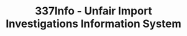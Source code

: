 ---
layout: default
bigquery: https://console.cloud.google.com/bigquery?p=patents-public-data&d=usitc_investigations&page=dataset&project=sheets-management-319211
citation: US International Trade Commission 337Info Unfair Import Investigations Information
  System
contributors: US International Trade Comission
cost: None
description: US International Trade Commission 337Info Unfair Import Investigations
  Information System contains data on investigations done under Section 337. Section
  337 declares the infringement of certain statutory intellectual property rights
  and other forms of unfair competition in import trade to be unlawful practices.
  Most Section 337 investigations involve allegations of patent or registered trademark
  infringement.
documentation: FAQ and tutorial available on the site
last_edit: 04/12/2022, 09:26:50
location: https://pubapps2.usitc.gov/337external/
maintained_by: US International Trade Comission
schema_fields:
- ouiiParticipation
- dateCreated
- issueDateOtherNonFinal
- currentStatus
- patentNumbers
- startDateMarkmanHearing
- id
- internalRemand
- markmanHearing
- complainant
- respondent
- endDateMarkmanHearing
- ouiiAttorney
- cafcAppeals
- finalIdOnViolationDue
- aljAssigned
- lastUpdated
- copyrightNumbers
- trademarkNumbers
- investigationType
- scheduledStartDateEvidHear
- targetDate
- scheduledEndDateEvidHear
- htsNumbers
- teoIdIssueDate
- currentActiveALJ
- teoReliefGranted
- finalDetNoViolation
- finalIdOnViolationIssue
- teoProceedingInvolved
- gcAttorney
- actualStartDateEvidHear
- invUnfairAct
- dateComplaintFiled
- dateOfPublicationFrNotice
- docketNo
- patentNumber
- publication_number
- finalDetViolation
- investigationNo
- actualEndDateEvidHear
- teoIdDueDate
- title
- investigationTermDate
shortname: unfair_import_investigations
tags:
- import
- legal
- trade
timeframe: 2008-2021 (prior to 2008 downloadable as a JSON file)
title: 337Info - Unfair Import Investigations Information System
uuid: 2721f5ec-e599-4890-9265-9706719fc71e
---